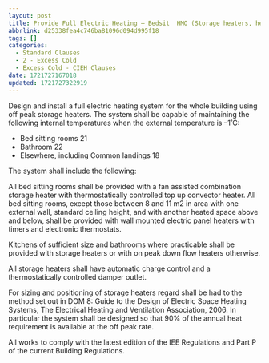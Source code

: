 ```yaml
---
layout: post
title: Provide Full Electric Heating – Bedsit  HMO (Storage heaters, heating only)
abbrlink: d25338fea4c746ba81096d094d995f18
tags: []
categories:
  - Standard Clauses
  - 2 - Excess Cold
  - Excess Cold - CIEH Clauses
date: 1721727167018
updated: 1721727322919
---
```


Design and install a full electric heating system for the whole building using off peak storage heaters. The system shall be capable of maintaining the following internal temperatures when the external temperature is –1˚C:

- Bed sitting rooms 21
- Bathroom 22
- Elsewhere, including Common landings 18

The system shall include the following:

All bed sitting rooms shall be provided with a fan assisted combination storage heater with thermostatically controlled top up convector heater. All bed sitting rooms, except those between 8 and 11 m2 in area with one external wall, standard ceiling height, and with another heated space above and below, shall be provided with wall mounted electric panel heaters with timers and electronic thermostats.

Kitchens of sufficient size and bathrooms where practicable shall be provided with storage heaters or with on peak down flow heaters otherwise.

All storage heaters shall have automatic charge control and a thermostatically controlled damper outlet.

For sizing and positioning of storage heaters regard shall be had to the method set out in DOM 8: Guide to the Design of Electric Space Heating Systems, The Electrical Heating and Ventilation Association, 2006. In particular the system shall be designed so that 90% of the annual heat requirement is available at the off peak rate.

All works to comply with the latest edition of the IEE Regulations and Part P of the current Building Regulations.
